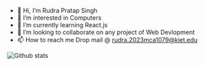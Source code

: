 - 👋 Hi, I’m Rudra Pratap Singh
- 👀 I’m interested in Computers
- 🌱 I’m currently learning React.js  
- 💞️ I’m looking to collaborate on any project of Web Devlopment
- 📫 How to reach me Drop mail @ rudra.2023mca1079@kiet.edu

![Github stats](https://github-readme-stats.vercel.app/api?username=Angryl)

<!---
Angryl/Angryl is a ✨ special ✨ repository because its `README.md` (this file) appears on your GitHub profile.
You can click the Preview link to take a look at your changes.
--->
